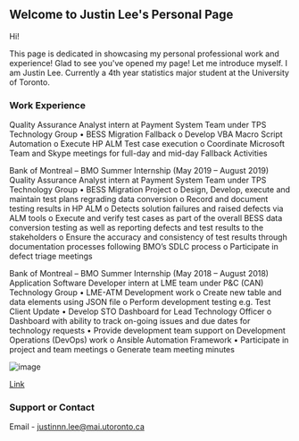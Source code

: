 ## Welcome to Justin Lee's Personal Page

Hi! 

This page is dedicated in showcasing my personal professional work and experience! Glad to see you've opened my page!
Let me introduce myself.
I am Justin Lee. Currently a 4th year statistics major student at the University of Toronto.



### Work Experience
Quality Assurance Analyst intern at Payment System Team under TPS Technology Group 
•	BESS Migration Fallback
  o	Develop VBA Macro Script Automation
  o	Execute HP ALM Test case execution
  o	Coordinate Microsoft Team and Skype meetings for full-day and mid-day Fallback Activities

Bank of Montreal – BMO Summer Internship (May 2019 – August 2019)
Quality Assurance Analyst intern at Payment System Team under TPS Technology Group 
•	BESS Migration Project
   o	Design, Develop, execute and maintain test plans regrading data conversion
  o	Record and document testing results in HP ALM 
  o	Detects solution failures and raised defects via ALM tools 
  o	Execute and verify test cases as part of the overall BESS data conversion testing as well as reporting defects and test results to the stakeholders
  o	Ensure the accuracy and consistency of test results through documentation processes following BMO’s SDLC process
  o	Participate in defect triage meetings

Bank of Montreal – BMO Summer Internship (May 2018 – August 2018)
Application Software Developer intern at LME team under P&C (CAN) Technology Group 
•	LME-ATM Development work
  o	Create new table and data elements using JSON file
  o	Perform development testing e.g. Test Client Update 
•	Develop STO Dashboard for Lead Technology Officer
  o	Dashboard with ability to track on-going issues and due dates for technology requests
•	Provide development team support on Development Operations (DevOps) work
  o	Ansible Automation Framework
•	Participate in project and team meetings 
  o	Generate team meeting minutes

![image](https://user-images.githubusercontent.com/81934644/113657998-2f0e4c80-966d-11eb-8ee8-f2947f5afa82.png)



[Link](url) 



### Support or Contact

Email - justinnn.lee@mai.utoronto.ca
